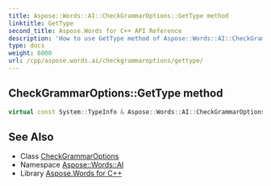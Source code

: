 ```yaml
---
title: Aspose::Words::AI::CheckGrammarOptions::GetType method
linktitle: GetType
second_title: Aspose.Words for C++ API Reference
description: 'How to use GetType method of Aspose::Words::AI::CheckGrammarOptions class in C++.'
type: docs
weight: 6000
url: /cpp/aspose.words.ai/checkgrammaroptions/gettype/
---
```

## CheckGrammarOptions::GetType method




```cpp
virtual const System::TypeInfo & Aspose::Words::AI::CheckGrammarOptions::GetType() const override
```

## See Also

* Class [CheckGrammarOptions](../)
* Namespace [Aspose::Words::AI](../../)
* Library [Aspose.Words for C++](../../../)
